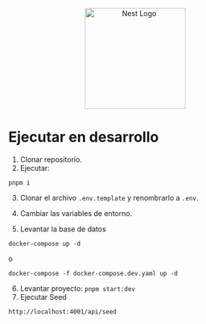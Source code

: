<p align="center">
  <a href="http://nestjs.com/" target="blank"><img src="https://nestjs.com/img/logo-small.svg" width="200" alt="Nest Logo" /></a>
</p>

# Ejecutar en desarrollo
1. Clonar repositorio.
2. Ejecutar:
  ```
  pnpm i
  ```
3. Clonar el archivo ```.env.template``` y renombrarlo a ```.env```.
4. Cambiar las variables de entorno.

5. Levantar la base de datos
  ```
  docker-compose up -d
  ```
  o
  ```
  docker-compose -f docker-compose.dev.yaml up -d
  ```
6. Levantar proyecto: ```pnpm start:dev```
7. Ejecutar Seed
  ```
  http://localhost:4001/api/seed
  ```